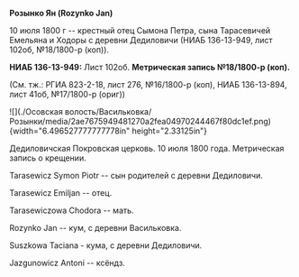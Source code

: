 **Розынко Ян (Rozynko Jan)**

10 июля 1800 г -- крестный отец Сымона Петра, сына Тарасевичей Емельяна
и Ходоры с деревни Дедиловичи (НИАБ 136-13-949, лист 102об, №18/1800-р
(коп)).

**НИАБ 136-13-949:** Лист 102об. **Метрическая запись №18/1800-р
(коп).**

(См. тж.: РГИА 823-2-18, лист 276, №16/1800-р (коп), НИАБ 136-13-894,
лист 41об, №17/1800-р (ориг))

![](./Осовская волость/Васильковка/Розынки/media/2ae7675949481270a2fea04970244467f80dc1ef.png){width="6.496527777777778in"
height="2.33125in"}

Дедиловичская Покровская церковь. 10 июля 1800 года. Метрическая запись
о крещении.

Tarasewicz Symon Piotr -- сын родителей с деревни Дедиловичи.

Tarasewicz Emiljan -- отец.

Tarasewiczowa Chodora -- мать.

Rozynko Jan -- кум, с деревни Васильковка.

Suszkowa Taciana - кума, с деревни Дедиловичи.

Jazgunowicz Antoni -- ксёндз.
